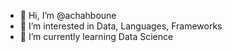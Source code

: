 - 👋 Hi, I’m @achahboune
- 👀 I’m interested in Data, Languages, Frameworks
- 🌱 I’m currently learning Data Science
